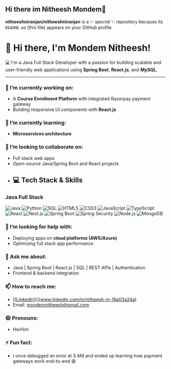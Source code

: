 ## Hi there  im Nitheesh Mondem👋
**nitheeshniranjan/nitheeshniranjan** is a ✨ _special_ ✨ repository because its `README.md` (this file) appears on your GitHub profile.
# 👋 Hi there, I'm Mondem Nitheesh!

💻 I'm a Java Full Stack Developer with a passion for building scalable and user-friendly web applications using **Spring Boot**, **React.js**, and **MySQL**.

---

### 🔭 I’m currently working on:
- A **Course Enrollment Platform** with integrated Razorpay payment gateway
- Building responsive UI components with **React.js**

### 🌱 I’m currently learning:
- **Microservices architecture**

### 👯 I’m looking to collaborate on:
- Full stack web apps
- Open-source Java/Spring Boot and React projects
- ## 💻 Tech Stack & Skills

### Java Full Stack
![Java](https://img.shields.io/badge/Core%20Java-%23ED8B00.svg?style=for-the-badge&logo=java&logoColor=white)
![Python](https://img.shields.io/badge/Core%20Python-%2314354C.svg?style=for-the-badge&logo=python&logoColor=white)
![SQL](https://img.shields.io/badge/SQL-%2307405e.svg?style=for-the-badge&logo=sqlite&logoColor=white)
![HTML5](https://img.shields.io/badge/HTML5-%23E34F26.svg?style=for-the-badge&logo=html5&logoColor=white)
![CSS3](https://img.shields.io/badge/CSS3-%231572B6.svg?style=for-the-badge&logo=css3&logoColor=white)
![JavaScript](https://img.shields.io/badge/JavaScript-%23F7DF1E.svg?style=for-the-badge&logo=javascript&logoColor=black)
![TypeScript](https://img.shields.io/badge/TypeScript-%23007ACC.svg?style=for-the-badge&logo=typescript&logoColor=white)
![React](https://img.shields.io/badge/React-%2361DAFB.svg?style=for-the-badge&logo=react&logoColor=black)
![Next.js](https://img.shields.io/badge/Next.js-%23000000.svg?style=for-the-badge&logo=next.js&logoColor=white)
![Spring Boot](https://img.shields.io/badge/Spring%20Boot-%236DB33F.svg?style=for-the-badge&logo=spring-boot&logoColor=white)
![Spring Security](https://img.shields.io/badge/Spring%20Security-%236DB33F.svg?style=for-the-badge&logo=spring&logoColor=white)
![Node.js](https://img.shields.io/badge/Node.js-%23339933.svg?style=for-the-badge&logo=node.js&logoColor=white)
![MongoDB](https://img.shields.io/badge/MongoDB-%2347A248.svg?style=for-the-badge&logo=mongodb&logoColor=white)


### 🤔 I’m looking for help with:
- Deploying apps on **cloud platforms (AWS/Azure)**
- Optimizing full stack app performance

### 💬 Ask me about:
- Java | Spring Boot | React.js | SQL | REST APIs | Authentication
- Frontend & backend integration

### 📫 How to reach me:
- [[[LinkedIn](www.linkedin.com/in/nitheesh-m-18a03a24a)])](www.linkedin.com/in/nitheesh-m-18a03a24a)
- Email: mondemnitheesh@gmail.com

### 😄 Pronouns: 
- He/Him

### ⚡ Fun fact:
- I once debugged an error at 3 AM and ended up learning how payment gateways work end-to-end 😄
